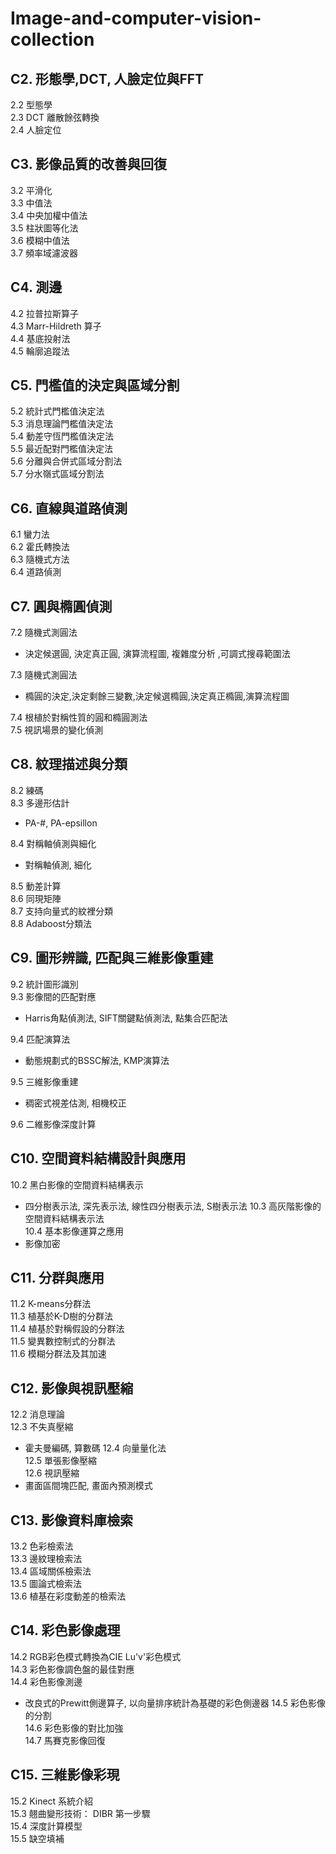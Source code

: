 # Image-and-computer-vision-collection


C2. 形態學,DCT, 人臉定位與FFT
-------------------------------------
2.2 型態學  
2.3 DCT 離散餘弦轉換  
2.4 人臉定位  


C3. 影像品質的改善與回復
-------------------------------------
3.2 平滑化  
3.3 中值法  
3.4 中央加權中值法  
3.5 柱狀圖等化法  
3.6 模糊中值法  
3.7 頻率域濾波器  


C4. 測邊
-------------------------------------
4.2 拉普拉斯算子  
4.3 Marr-Hildreth 算子  
4.4 基底投射法  
4.5 輪廓追蹤法  


C5. 門檻值的決定與區域分割
-------------------------------------
5.2 統計式門檻值決定法  
5.3 消息理論門檻值決定法  
5.4 動差守恆門檻值決定法  
5.5 最近配對門檻值決定法  
5.6 分離與合併式區域分割法  
5.7 分水嶺式區域分割法  


C6. 直線與道路偵測
-------------------------------------
6.1 蠻力法  
6.2 霍氏轉換法  
6.3 隨機式方法  
6.4 道路偵測  


C7. 圓與橢圓偵測
-------------------------------------
7.2 隨機式測圓法  
- 決定候選圓, 決定真正圓, 演算流程圖, 複雜度分析 ,可調式搜尋範圍法 

7.3 隨機式測圓法  
- 橢圓的決定,決定剩餘三變數,決定候選橢圓,決定真正橢圓,演算流程圖  

7.4 根植於對稱性質的圓和橢圓測法    
7.5 視訊場景的變化偵測   


C8. 紋理描述與分類
-------------------------------------
8.2 練碼  
8.3 多邊形估計  
- PA-#, PA-epsillon

8.4 對稱軸偵測與細化  
- 對稱軸偵測, 細化

8.5 動差計算  
8.6 同現矩陣  
8.7 支持向量式的紋裡分類  
8.8 Adaboost分類法  


C9. 圖形辨識, 匹配與三維影像重建
-------------------------------------
9.2 統計圖形識別  
9.3 影像間的匹配對應  
- Harris角點偵測法, SIFT關鍵點偵測法, 點集合匹配法

9.4 匹配演算法  
- 動態規劃式的BSSC解法, KMP演算法

9.5 三維影像重建  
- 稠密式視差估測, 相機校正

9.6 二維影像深度計算  


C10. 空間資料結構設計與應用
-------------------------------------
10.2 黑白影像的空間資料結構表示  
- 四分樹表示法, 深先表示法, 線性四分樹表示法, S樹表示法
10.3 高灰階影像的空間資料結構表示法  
10.4 基本影像運算之應用  
- 影像加密


C11. 分群與應用
-------------------------------------   
11.2 K-means分群法  
11.3 植基於K-D樹的分群法   
11.4 植基於對稱假設的分群法  
11.5 變異數控制式的分群法  
11.6 模糊分群法及其加速 


C12. 影像與視訊壓縮
-------------------------------------  
12.2 消息理論  
12.3 不失真壓縮 
- 霍夫曼編碼, 算數碼
12.4 向量量化法  
12.5 單張影像壓縮    
12.6 視訊壓縮  
- 畫面區間塊匹配, 畫面內預測模式


C13. 影像資料庫檢索
-------------------------------------  
13.2 色彩檢索法    
13.3 邊紋理檢索法  
13.4 區域關係檢索法   
13.5 圖論式檢索法     
13.6 植基在彩度動差的檢索法 


C14. 彩色影像處理
-------------------------------------  
14.2 RGB彩色模式轉換為CIE Lu'v'彩色模式  
14.3 彩色影像調色盤的最佳對應    
14.4 彩色影像測邊   
- 改良式的Prewitt側邊算子, 以向量排序統計為基礎的彩色側邊器
14.5 彩色影像的分割       
14.6 彩色影像的對比加強  
14.7 馬賽克影像回復  


C15. 三維影像彩現
-------------------------------------  
15.2 Kinect 系統介紹  
15.3 翹曲變形技術： DIBR 第一步驟  
15.4 深度計算模型  
15.5 缺空填補      


